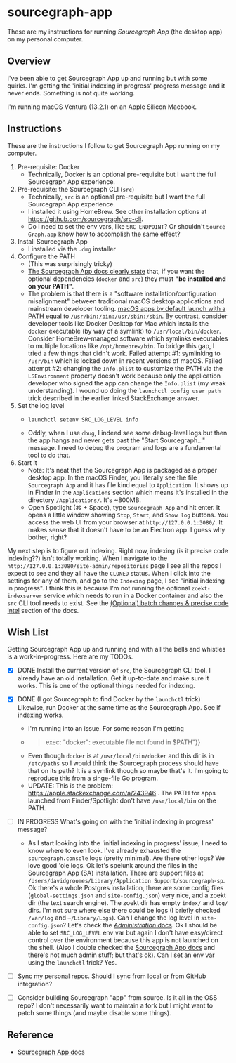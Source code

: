 # sourcegraph-app

These are my instructions for running *Sourcegraph App* (the desktop app) on my personal computer.


## Overview

I've been able to get Sourcegraph App up and running but with some quirks. I'm getting the 'initial indexing in progress'
progress message and it never ends. Something is not quite working.

I'm running macOS Ventura (13.2.1) on an Apple Silicon Macbook.


## Instructions

These are the instructions I follow to get Sourcegraph App running on my computer.

1. Pre-requisite: Docker
    * Technically, Docker is an optional pre-requisite but I want the full Sourcegraph App experience.
2. Pre-requisite: the Sourcegraph CLI (`src`)
    * Technically, `src` is an optional pre-requisite but I want the full Sourcegraph App experience.
    * I installed it using HomeBrew. See other installation options at <https://github.com/sourcegraph/src-cli>.
    * Do I need to set the env vars, like `SRC_ENDPOINT`? Or shouldn't `Source Graph.app` know how to accomplish the same
      effect?
3. Install Sourcegraph App
    * I installed via the `.dmg` installer
4. Configure the PATH
    * (This was surprisingly tricky)
    * [The Sourcegraph App docs clearly state](https://docs.sourcegraph.com/app#optional-batch-changes-precise-code-intel)
      that, if you want the optional dependencies (`docker` and `src`) they must **"be installed and on your PATH"**.
    * The problem is that there is a "software installation/configuration misalignment" between traditional macOS desktop
      applications and mainstream developer tooling. [macOS apps by default launch with a PATH equal to `/usr/bin:/bin:/usr/sbin:/sbin`](https://apple.stackexchange.com/a/243946).
      By contrast, consider developer tools like Docker Desktop for Mac which installs the `docker` executable (by way of
      a symlink) to `/usr/local/bin/docker`. Consider HomeBrew-managed software which symlinks executables to multiple
      locations like `/opt/homebrew/bin`. To bridge this gap, I tried a few things that didn't work. Failed attempt #1:
      symlinking to `/usr/bin` which is locked down in recent versions of macOS. Failed attempt #2: changing the `Info.plist`
      to customize the PATH via the `LSEnvironment` property doesn't work because only the application developer who signed
      the app can change the `Info.plist` (my weak understanding). I wound up doing the `launchctl config user path` trick
      described in the earlier linked StackExchange answer.
5. Set the log level
    * ```shell
      launchctl setenv SRC_LOG_LEVEL info
      ```
    * Oddly, when I use `dbug`, I indeed see some debug-level logs but then the app hangs and never gets past the "Start Sourcegraph..."
      message. I need to debug the program and logs are a fundamental tool to do that.
6. Start it
    * Note: It's neat that the Sourcegraph App is packaged as a proper desktop app. In the macOS Finder, you literally see the
      file `Sourcegraph App` and it has file kind equal to `Application`. It shows up in Finder in the `Applications`
      section which means it's installed in the directory `/Applications/`. It's ~800MB.
    * Open Spotlight (⌘ + Space), type `Sourcegraph App` and hit enter. It opens a little window showing `Stop`, `Start`,
      and `Show log` buttons. You access the web UI from your browser at `http://127.0.0.1:3080/`. It makes sense that it
      doesn't have to be an Electron app. I guess why bother, right?

My next step is to figure out indexing. Right now, indexing (is it precise code indexing??) isn't totally working. When
I navigate to the `http://127.0.0.1:3080/site-admin/repositories` page I see all the repos I expect to see and they all
have the `CLONED` status. When I click into the settings for any of them, and go to the `Indexing` page, I see "initial
indexing in progress". I think this is because I'm not running the optional `zoekt-indexserver` service which needs to
run in a Docker container and also the `src` CLI tool needs to exist. See the [(Optional) batch changes & precise code intel](https://docs.sourcegraph.com/app#optional-batch-changes-precise-code-intel)
section of the docs.


## Wish List

Getting Sourcegraph App up and running and with all the bells and whistles is a work-in-progress. Here are my TODOs.

* [x] DONE Install the current version of `src`, the Sourcegraph CLI tool. I already have an old installation. Get it up-to-date
  and make sure it works. This is one of the optional things needed for indexing.
* [x] DONE (I got Sourcegraph to find Docker by the `launchctl` trick) Likewise, run Docker at the same time as the Sourcegraph App. See if indexing works.
    * I'm running into an issue. For some reason I'm getting
    * > exec: \"docker\": executable file not found in $PATH"}}
    * Even though `docker` is at `/usr/local/bin/docker` and this dir is in `/etc/paths` so I would think the Sourcegraph
      process should have that on its path? It is a symlink though so maybe that's it. I'm going to reproduce this from a
      singe-file Go program.
    * UPDATE: This is the problem: https://apple.stackexchange.com/a/243946 . The PATH for apps launched from Finder/Spotlight
      don't have `/usr/local/bin` on the PATH.
* [ ] IN PROGRESS What's going on with the 'initial indexing in progress' message?
    * As I start looking into the 'initial indexing in progress' issue, I need to know where to even look. I've already
      exhausted the `sourcegraph.console` logs (pretty minimal). Are there other logs? We love good 'ole logs. Ok let's
      spelunk around the files in the Sourcegraph App (SA) installation. There are support files at `/Users/davidgroomes/Library/Application Support/sourcegraph-sp`.
      Ok there's a whole Postgres installation, there are some config files (`global-settings.json` and `site-config.json`)
      very nice, and a zoekt dir (the text search engine). The zoekt dir has empty `index/` and `log/` dirs. I'm not sure
      where else there could be logs (I briefly checked `/var/log` and `~/Library/Logs`). Can I change the log level in
      `site-config.json`? Let's check the [*Administration* docs](https://docs.sourcegraph.com/admin). Ok I should be
      able to set `SRC_LOG_LEVEL` env var but again I don't have easy/direct control over the environment because this
      app is not launched on the shell. (Also I double checked the [Sourcegraph App docs](https://docs.sourcegraph.com/app)
      and there's not much admin stuff; but that's ok). Can I set an env var using the `launchctl` trick? Yes.  
* [ ] Sync my personal repos. Should I sync from local or from GitHub integration?
* [ ] Consider building Sourcegraph "app" from source. Is it all in the OSS repo? I don't necessarily want to maintain
  a fork but I might want to patch some things (and maybe disable some things).


## Reference

* [Sourcegraph App docs](https://docs.sourcegraph.com/app)
